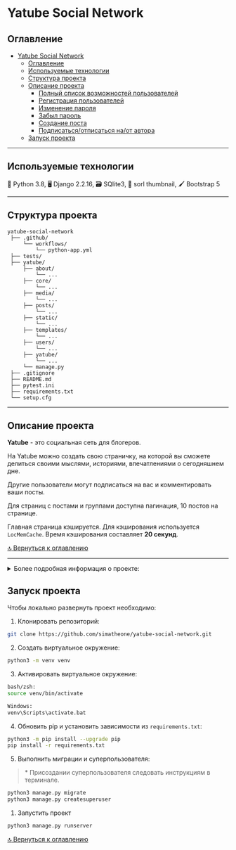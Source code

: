 # Yatube Social Network

## Оглавление
- [Yatube Social Network](#yatube-social-network)
  - [Оглавление](#оглавление)
  - [Используемые технологии](#используемые-технологии)
  - [Структура проекта](#структура-проекта)
  - [Описание проекта](#описание-проекта)
    - [Полный список возможностей пользователей](#полный-список-возможностей-пользователей)
    - [Регистрация пользователей](#регистрация-пользователей)
    - [Изменение пароля](#изменение-пароля)
    - [Забыл пароль](#забыл-пароль)
    - [Создание поста](#создание-поста)
    - [Подписаться/отписаться на/от автора](#подписатьсяотписаться-наот-автора)
  - [Запуск проекта](#запуск-проекта)

---

## Используемые технологии

:snake: Python 3.8, :desktop_computer: Django 2.2.16, :card_file_box: SQlite3, :camera_flash: sorl thumbnail, :paintbrush: Bootstrap 5

---

## Структура проекта
```
yatube-social-network
 ├── .github/
     └── workflows/
         └── python-app.yml
 ├── tests/
 ├── yatube/
     ├── about/
         └── ...
     ├── core/
         └── ...
     ├── media/
         └── ...
     ├── posts/
         └── ...
     ├── static/
         └── ...
     ├── templates/
         └── ...
     ├── users/
         └── ...
     ├── yatube/
         └── ...
     └── manage.py
 ├── .gitignore
 ├── README.md
 ├── pytest.ini
 ├── requirements.txt
 └── setup.cfg
```

---

## Описание проекта
**Yatube** - это социальная сеть для блогеров.

На Yatube можно создать свою страничку, на которой вы сможете делиться своими мыслями, историями, впечатлениями о сегодняшнем дне.

Другие пользователи могут подписаться на вас и комментировать ваши посты.

Для страниц с постами и группами доступна пагинация, 10 постов на странице.

Главная страница кэшируется. Для кэширования используется ```LocMemCache```. Время кэширования составляет **20 секунд**.

[:top: Вернуться к оглавлению](#оглавление)

---

<details><summary>Более подробная информация о проекте:</summary>
<p>

### Полный список возможностей пользователей

| Возможности                                     | Authorized user    | Anonymous user |
| :---                                            | :---:              | :---: |
| зарегестрироваться                              | :white_check_mark: | :white_check_mark: |
| залогинеться                                    | :white_check_mark: | :white_check_mark: |
| разлогинеться                                   | :white_check_mark: | :x: |
| изменить пароль                                 | :white_check_mark: | :x: |
| восстановить пароль                             | :white_check_mark: | :x: |
| просматривать все посты                         | :white_check_mark: | :white_check_mark: |
| просматривать все автора                        | :white_check_mark: | :white_check_mark: |
| просматривать детальную информацию о посте      | :white_check_mark: | :white_check_mark: |
| просматривать группы                            | :white_check_mark: | :white_check_mark: |
| просматривать комментарии                       | :white_check_mark: | :white_check_mark: |
| просматривать страницы технологии/об авторе     | :white_check_mark: | :white_check_mark: |
| создавать посты                                 | :white_check_mark: | :x: |
| редактировать и удалять свои посты              | :white_check_mark: | :x: |
| комментировать посты других пользователей       | :white_check_mark: | :x: |
| подписываться/отписываться на/от авторов        | :white_check_mark: | :x: |

[:top: Вернуться к оглавлению](#оглавление)

---

### Регистрация пользователей
На сайте доступна регистрация пользователей через стандарнтую форму:
- Имя;
- Фамилия;
- Имя пользователя (nickname);
- Адрес электронной почты;
- Пароль;
- Подтверждение пароля.

---

### Изменение пароля

Пожеланию, зарегистрированный пользователь может изменить пароль. Для этого во кладке **Изменить пароль** ему необходимо заполнить форму:
- Старый пароль;
- Новый пароль;
- Подтверждение нового пароля.

---

### Забыл пароль
Если зарегистрированный пользователь забыл пароль, он может восстановить его. Пароль будет отправлен на электронную почту.

Для проверки работоспособности отправки пароля на email подключен ```filebased.EmailBackend```. Локально создается директория ```sent_emails``` куда приходят отправленные письма.
```
Пример:

Content-Type: text/plain; charset="utf-8"
MIME-Version: 1.0
Content-Transfer-Encoding: 8bit
Subject:
 =?utf-8?b?0KHQsdGA0L7RgSDQv9Cw0YDQvtC70Y8g0L3QsCAxMjcuMC4wLjE6ODAwMA==?=
From: webmaster@localhost
To: youremail@gmail.com
Date: Tue, 26 Jul 2022 17:01:38 -0000
Message-ID: <165885489810.2454.17825108666583414960@LAPTOP-P9QPVGOC.>


Вы получили это письмо, потому что вы (или кто-то другой) запросили восстановление пароля от учётной записи на сайте 127.0.0.1:8000, которая связана с этим адресом электронной почты.

Пожалуйста, перейдите на эту страницу и введите новый пароль:

http://127.0.0.1:8000/auth/reset/Mg/62s-c99b44cafef62bf1349b/

Ваше имя пользователя (на случай, если вы его забыли): NICKNAME

Спасибо, что используете наш сайт!

Команда сайта 127.0.0.1:8000

```

[:top: Вернуться к оглавлению](#оглавление)

---

### Создание поста
Во вкладку **"Новая запись"** пользователь может создать свой пост. Форма создания поста крайне проста:
- Текст нового поста;
- Группа;
- Картинка к посту.

За создание групп отвечает администратор сайта. Пользователь выбирает из списка доступных.

---

### Подписаться/отписаться на/от автора
Зарегистрированный пользователь может подписаться на понравившегося ему автора. Пользователю необходимо перейти в раздел **"Все посты автора"**, если ранее он не был подписан на данного автора, то сможет нажать на кнопку **"Подписаться"**. В противном случае пользователь сможет лишь отписаться от него.

[:top: Вернуться к оглавлению](#оглавление)

</p>
</details>

## Запуск проекта
Чтобы локально развернуть проект необходимо:

1. Клонировать репозиторий:
```bash
git clone https://github.com/simatheone/yatube-social-network.git
```
2. Создать виртуальное окружение:
```bash
python3 -m venv venv
```

3. Активировать виртуальное окружение:
```bash
bash/zsh:
source venv/bin/activate

Windows:
venv\Scripts\activate.bat
```

4. Обновить pip и установить зависимости из ```requirements.txt```:
```bash
python3 -m pip install --upgrade pip
pip install -r requirements.txt
```

5. Выполнить миграции и суперпользователя:
> \* Присоздании суперпользователя следовать инструкциям в терминале.
```bash
python3 manage.py migrate
python3 manage.py createsuperuser
```

1. Запустить проект
```bash
python3 manage.py runserver
```


[:top: Вернуться к оглавлению](#оглавление)
